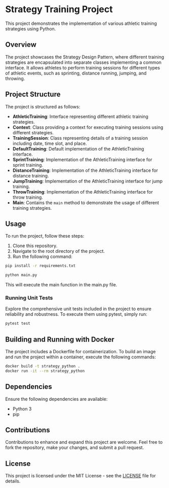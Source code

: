 # Strategy Training Project

This project demonstrates the implementation of various athletic training strategies using Python.

## Overview

The project showcases the Strategy Design Pattern, where different training strategies are encapsulated into separate
classes implementing a common interface. It allows athletes to perform training sessions for different types of athletic
events, such as sprinting, distance running, jumping, and throwing.

## Project Structure

The project is structured as follows:

- **AthleticTraining**: Interface representing different athletic training strategies.
- **Context**: Class providing a context for executing training sessions using different strategies.
- **TrainingSession**: Class representing details of a training session including date, time slot, and place.
- **DefaultTraining**: Default implementation of the AthleticTraining interface.
- **SprintTraining**: Implementation of the AthleticTraining interface for sprint training.
- **DistanceTraining**: Implementation of the AthleticTraining interface for distance training.
- **JumpTraining**: Implementation of the AthleticTraining interface for jump training.
- **ThrowTraining**: Implementation of the AthleticTraining interface for throw training.
- **Main**: Contains the `main` method to demonstrate the usage of different training strategies.

## Usage

To run the project, follow these steps:

1. Clone this repository.
2. Navigate to the root directory of the project.
3. Run the following command:

```bash
pip install -r requirements.txt
```

```bash
python main.py
```

This will execute the main function in the main.py file.

### Running Unit Tests

Explore the comprehensive unit tests included in the project to ensure reliability and robustness. To execute them using
pytest, simply run:

```bash
pytest test
```

## Building and Running with Docker

The project includes a Dockerfile for containerization. To build an image and run the project within a container,
execute the following commands:

```bash
docker build -t strategy_python .
docker run -it --rm strategy_python
```

## Dependencies

Ensure the following dependencies are available:

- Python 3
- pip

## Contributions

Contributions to enhance and expand this project are welcome. Feel free to fork the repository, make your changes, and
submit a pull request.

## License

This project is licensed under the MIT License - see the [LICENSE](LICENSE) file for details.